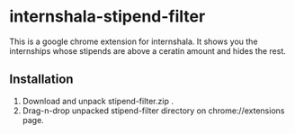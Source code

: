 # internshala-stipend-filter

This is a google chrome extension for internshala.
It shows you the internships whose stipends are above a ceratin amount and hides the rest.

##  Installation
1. Download and unpack stipend-filter.zip .
2. Drag-n-drop unpacked stipend-filter directory on chrome://extensions page.

